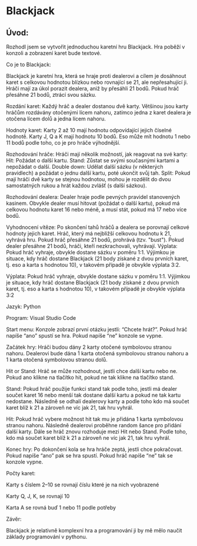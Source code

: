 # Blackjack 

## Úvod:  

Rozhodl jsem se vytvořit jednoduchou karetní hru Blackjack. Hra poběží v konzoli a zobrazení karet bude textové.  

 

Co je to Blackjack:  

Blackjack je karetní hra, která se hraje proti dealerovi a cílem je dosáhnout karet s celkovou hodnotou blízkou nebo rovnající se 21, ale nepřesahující ji. Hráči mají za úkol porazit dealera, aniž by přesáhli 21 bodů. Pokud hráč přesáhne 21 bodů, ztrácí svou sázku. 

 

Rozdání karet: Každý hráč a dealer dostanou dvě karty. Většinou jsou karty hráčům rozdávány otočenými lícem nahoru, zatímco jedna z karet dealera je otočena lícem dolů a jedna lícem nahoru. 

 

Hodnoty karet: Karty 2 až 10 mají hodnotu odpovídající jejich číselné hodnotě. Karty J, Q a K mají hodnotu 10 bodů. Eso může mít hodnotu 1 nebo 11 bodů podle toho, co je pro hráče výhodnější. 

 

Rozhodování hráče: Hráči mají několik možností, jak reagovat na své karty: Hit: Požádat o další kartu. Stand: Zůstat se svými současnými kartami a nepožádat o další. Double down: Udělat další sázku (v některých pravidlech) a požádat o jednu další kartu, poté ukončit svůj tah. Split: Pokud mají hráči dvě karty se stejnou hodnotou, mohou je rozdělit do dvou samostatných rukou a hrát každou zvlášť (s další sázkou). 

 

Rozhodování dealera: Dealer hraje podle pevných pravidel stanovených kasinem. Obvykle dealer musí hitovat (požádat o další kartu), pokud má celkovou hodnotu karet 16 nebo méně, a musí stát, pokud má 17 nebo více bodů. 

 

Vyhodnocení vítěze: Po skončení tahů hráčů a dealera se porovnají celkové hodnoty jejich karet. Hráč, který má nejbližší celkovou hodnotu k 21, vyhrává hru. Pokud hráč přesáhne 21 bodů, prohrává (tzv. "bust"). Pokud dealer přesáhne 21 bodů, hráči, kteří nezkrachovali, vyhrávají. Výplata: Pokud hráč vyhraje, obvykle dostane sázku v poměru 1:1. Výjimkou je situace, kdy hráč dostane Blackjack (21 body získané z dvou prvních karet, tj. eso a karta s hodnotou 10), v takovém případě je obvykle výplata 3:2. 

 

Výplata: Pokud hráč vyhraje, obvykle dostane sázku v poměru 1:1. Výjimkou je situace, kdy hráč dostane Blackjack (21 body získané z dvou prvních karet, tj. eso a karta s hodnotou 10), v takovém případě je obvykle výplata 3:2 

 

Jazyk: Python 

Program: Visual Studio Code 

 

Start menu: Konzole zobrazí první otázku jestli: “Chcete hrát?”. Pokud hráč napíše “ano” spustí se hra. Pokud napíše “ne” konzole se vypne.  

Začátek hry: Hráči budou dány 2 karty otočené symbolovou stranou nahoru. Dealerovi bude dána 1 karta otočená symbolovou stranou nahoru a 1 karta otočená symbolovou stranou dolů.  

Hit or Stand: Hráč se může rozhodnout, jestli chce další kartu nebo ne. Pokud ano klikne na tlačítko hit, pokud ne tak klikne na tlačítko stand.  

Stand: Pokud hráč použije funkci stand tak podle toho, jestli má dealer součet karet 16 nebo menší tak dostane další kartu a pokud ne tak kartu nedostane. Následně se odhalí dealerovy karty a podle toho kdo má součet karet blíž k 21 a zároveň ne víc jak 21, tak hru vyhrál.  

Hit: Pokud hráč vybere možnost hit tak mu je přidána 1 karta symbolovou stranou nahoru. Následně dealerovi proběhne random šance pro přidání další karty. Dále se hráč znovu rozhoduje mezi Hit nebo Stand. Podle toho, kdo má součet karet blíž k 21 a zároveň ne víc jak 21, tak hru vyhrál. 

Konec hry: Po dokončení kola se hra hráče zeptá, jestli chce pokračovat. Pokud napíše “ano” pak se hra spustí. Pokud hráč napíše “ne” tak se konzole vypne. 

 

Počty karet:  

Karty s číslem 2–10 se rovnají číslu které je na nich vyobrazené 

Karty Q, J, K, se rovnají 10 

Karta A se rovná buď 1 nebo 11 podle potřeby 

 

Závěr:  

Blackjack je relativně komplexní hra a programování ji by mě mělo naučit základy programování v pythonu.   

